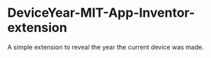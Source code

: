 # DeviceYear-MIT-App-Inventor-extension
 A simple extension to reveal the year the current device was made. 
